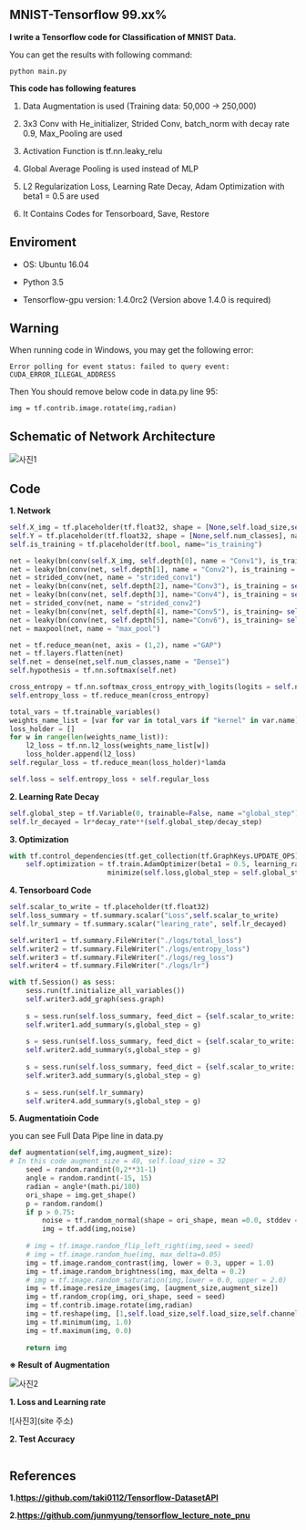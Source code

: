 ## MNIST-Tensorflow 99.xx%

**I write a Tensorflow code for Classification of MNIST Data.**

You can get the results with following command:
```
python main.py
```

**This code has following features**

1. Data Augmentation is used (Training data: 50,000 -> 250,000)

2. 3x3 Conv with He_initializer, Strided Conv, batch_norm with decay rate 0.9, Max_Pooling are used

3. Activation Function is tf.nn.leaky_relu

4. Global Average Pooling is used instead of MLP

5. L2 Regularization Loss, Learning Rate Decay, Adam Optimization with beta1 = 0.5 are used

6. It Contains Codes for Tensorboard, Save, Restore 

## Enviroment
- OS: Ubuntu 16.04

- Python 3.5

- Tensorflow-gpu version:  1.4.0rc2 (Version above 1.4.0 is required)

## Warning

When running code in Windows, you may get the following error:
```
Error polling for event status: failed to query event: CUDA_ERROR_ILLEGAL_ADDRESS
```
Then You should remove below code in data.py line 95:
```
img = tf.contrib.image.rotate(img,radian)
```

## Schematic of Network Architecture

![사진1](https://github.com/MINGUKKANG/MNIST-Tensorflow-Code/blob/master/img/Network.PNG)

## Code

**1. Network**
```python
self.X_img = tf.placeholder(tf.float32, shape = [None,self.load_size,self.load_size,self.channels], name = "Input_IMG")
self.Y = tf.placeholder(tf.float32, shape = [None,self.num_classes], name = "Label")
self.is_training = tf.placeholder(tf.bool, name="is_training")

net = leaky(bn(conv(self.X_img, self.depth[0], name = "Conv1"), is_training = self.is_training, name = "bn1"))
net = leaky(bn(conv(net, self.depth[1], name = "Conv2"), is_training = self.is_training, name="bn2"))
net = strided_conv(net, name = "strided_conv1")
net = leaky(bn(conv(net, self.depth[2], name="Conv3"), is_training = self.is_training, name = "bn3"))
net = leaky(bn(conv(net, self.depth[3], name="Conv4"), is_training = self.is_training, name="bn4"))
net = strided_conv(net, name = "strided_conv2")
net = leaky(bn(conv(net, self.depth[4], name="Conv5"), is_training= self.is_training, name = "bn5"))
net = leaky(bn(conv(net, self.depth[5], name="Conv6"), is_training= self.is_training, name = "bn6"))
net = maxpool(net, name = "max_pool")

net = tf.reduce_mean(net, axis = (1,2), name ="GAP")
net = tf.layers.flatten(net)
self.net = dense(net,self.num_classes,name = "Dense1")
self.hypothesis = tf.nn.softmax(self.net)

cross_entropy = tf.nn.softmax_cross_entropy_with_logits(logits = self.net, labels = self.Y)
self.entropy_loss = tf.reduce_mean(cross_entropy)

total_vars = tf.trainable_variables()
weights_name_list = [var for var in total_vars if "kernel" in var.name]
loss_holder = []
for w in range(len(weights_name_list)):
    l2_loss = tf.nn.l2_loss(weights_name_list[w])
    loss_holder.append(l2_loss)
self.regular_loss = tf.reduce_mean(loss_holder)*lamda

self.loss = self.entropy_loss + self.regular_loss
```

**2. Learning Rate Decay**
```python
self.global_step = tf.Variable(0, trainable=False, name ="global_step")
self.lr_decayed = lr*decay_rate**(self.global_step/decay_step)
```

**3. Optimization**
```python
with tf.control_dependencies(tf.get_collection(tf.GraphKeys.UPDATE_OPS)):
    self.optimization = tf.train.AdamOptimizer(beta1 = 0.5, learning_rate = self.lr_decayed).\
                        minimize(self.loss,global_step = self.global_step)
```

**4. Tensorboard Code**
```python
self.scalar_to_write = tf.placeholder(tf.float32)
self.loss_summary = tf.summary.scalar("Loss",self.scalar_to_write)
self.lr_summary = tf.summary.scalar("learing_rate", self.lr_decayed)

self.writer1 = tf.summary.FileWriter("./logs/total_loss")
self.writer2 = tf.summary.FileWriter("./logs/entropy_loss")
self.writer3 = tf.summary.FileWriter("./logs/reg_loss")
self.writer4 = tf.summary.FileWriter("./logs/lr")

with tf.Session() as sess:
    sess.run(tf.initialize_all_variables())
    self.writer3.add_graph(sess.graph)
    
    s = sess.run(self.loss_summary, feed_dict = {self.scalar_to_write: loss_total})
    self.writer1.add_summary(s,global_step = g)
    
    s = sess.run(self.loss_summary, feed_dict = {self.scalar_to_write: loss_entro})
    self.writer2.add_summary(s,global_step = g)
    
    s = sess.run(self.loss_summary, feed_dict = {self.scalar_to_write: loss_reg})
    self.writer3.add_summary(s,global_step = g)
    
    s = sess.run(self.lr_summary)
    self.writer4.add_summary(s,global_step = g)
```

**5. Augmentatioin Code**

you can see Full Data Pipe line in data.py
```python
def augmentation(self,img,augment_size):
# In this code augment_size = 40, self.load_size = 32
    seed = random.randint(0,2**31-1)
    angle = random.randint(-15, 15)
    radian = angle*(math.pi/180)
    ori_shape = img.get_shape()
    p = random.random()
    if p > 0.75:
        noise = tf.random_normal(shape = ori_shape, mean =0.0, stddev = 0.2, dtype = tf.float32)
        img = tf.add(img,noise)
        
    # img = tf.image.random_flip_left_right(img,seed = seed)
    # img = tf.image.random_hue(img, max_delta=0.05)
    img = tf.image.random_contrast(img, lower = 0.3, upper = 1.0)
    img = tf.image.random_brightness(img, max_delta = 0.2)
    # img = tf.image.random_saturation(img,lower = 0.0, upper = 2.0)
    img = tf.image.resize_images(img, [augment_size,augment_size])
    img = tf.random_crop(img, ori_shape, seed = seed)
    img = tf.contrib.image.rotate(img,radian)
    img = tf.reshape(img, [1,self.load_size,self.load_size,self.channels])
    img = tf.minimum(img, 1.0)
    img = tf.maximum(img, 0.0)
    
    return img
```
**※ Result of Augmentation**

![사진2](https://github.com/MINGUKKANG/MNIST-Tensorflow-Code/blob/master/img/Augmentation.png)

**1. Loss and Learning rate**

![사진3](site 주소)

**2. Test Accuracy**
```

```

## References
**1.https://github.com/taki0112/Tensorflow-DatasetAPI**

**2.https://github.com/junmyung/tensorflow_lecture_note_pnu**
